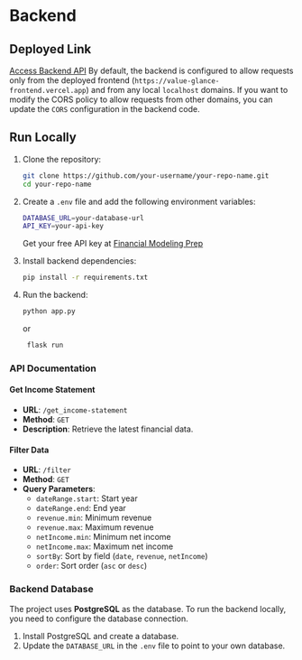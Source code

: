 # Backend

## Deployed Link
[Access Backend API](https://value-glance-backend.vercel.app/)
By default, the backend is configured to allow requests only from the deployed frontend (`https://value-glance-frontend.vercel.app`) and from any local `localhost` domains.
If you want to modify the CORS policy to allow requests from other domains, you can update the `CORS` configuration in the backend code.

## Run Locally
1. Clone the repository:
    ```bash
    git clone https://github.com/your-username/your-repo-name.git
    cd your-repo-name
    ```

2. Create a `.env` file and add the following environment variables:
    ```bash
    DATABASE_URL=your-database-url
    API_KEY=your-api-key
    ```
    Get your free API key at [Financial Modeling Prep](https://site.financialmodelingprep.com/developer/docs#income-statements-financial-statements)
   
4. Install backend dependencies:
    ```bash
    pip install -r requirements.txt
    ```

5. Run the backend:
    ```bash
    python app.py
    ```
    or
   ```bash
    flask run
    ```

### API Documentation

#### Get Income Statement
- **URL**: `/get_income-statement`
- **Method**: `GET`
- **Description**: Retrieve the latest financial data.

#### Filter Data
- **URL**: `/filter`
- **Method**: `GET`
- **Query Parameters**:
  - `dateRange.start`: Start year
  - `dateRange.end`: End year
  - `revenue.min`: Minimum revenue
  - `revenue.max`: Maximum revenue
  - `netIncome.min`: Minimum net income
  - `netIncome.max`: Maximum net income
  - `sortBy`: Sort by field (`date`, `revenue`, `netIncome`)
  - `order`: Sort order (`asc` or `desc`)

### Backend Database

The project uses **PostgreSQL** as the database. To run the backend locally, you need to configure the database connection.

1. Install PostgreSQL and create a database.
2. Update the `DATABASE_URL` in the `.env` file to point to your own database.
